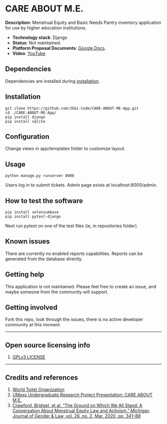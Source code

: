 # CARE ABOUT M.E. 

**Description**:  Menstrual Equity and Basic Needs Pantry inventory application for use by higher education institutions.

  - **Technology stack**: Django
  - **Status**:  Not maintained. 
  - **Platform Proposal Documents**: [Google Docs](https://drive.google.com/drive/folders/1JmWr6jCjmkuTKWWYdKnzseHvxjTa0v-e?usp=sharing). 
  - **Video**: [YouTube](https://youtu.be/Q2b08zN9JE4)

## Dependencies

Dependencies are installed during [installation](#installation). 

## Installation

```
git clone https://github.com/JDGi-Code/CARE-ABOUT-ME-App.git
cd ./CARE-ABOUT-ME-App/
pip install django
pip install sqlite
```

## Configuration

Change views in app/templates folder to customize layout.

## Usage

```
python manage.py runserver 8000
```
Users log in to submit tickets. 
Admin page exists at localhost:8000/admin.

## How to test the software

```
pip install seleniumbase
pip install pytest-django
```
Next run pytest on one of the test files (ie, in repositories folder).

## Known issues

There are currently no enabled reports capabilities. Reports can be generated from the database directly.

## Getting help

This application is not maintained. Please feel free to create an issue, and maybe someone from the community will support.

## Getting involved

Fork this repo, look through the issues, there is no active developer community at this moment.

----

## Open source licensing info
1. [GPLv3 LICENSE](LICENSE)

----

## Credits and references

1. [World Toilet Organization](https://www.worldtoilet.org/)
2. [UMass Undergraduate Research Project Presentation: CARE ABOUT M.E.](https://youtu.be/Q2b08zN9JE4)
3. [Crawford, Bridget, et al. “The Ground on Which We All Stand: A Conversation About Menstrual Equity Law and Activism.” Michigan Journal of Gender & Law, vol. 26, no. 2, Mar. 2020, pp. 341–88](https://doi.org/10.36641/mjgl.26.2.ground) 
